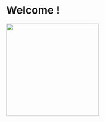 # Welcome !

<img width='250px' src='https://raw.githubusercontent.com/ebonnal/ebonnal.github.io/master/figs/patrick_data_engineer_meme.png'/>

<!--stackedit_data:
eyJoaXN0b3J5IjpbMjEwMjQyOTYyNCwtMTM3MjU0Mjg3NywyMD
M1NzQ4MjI2LC04NTcyNzQ4ODksNzA3NTYwMDQ5LDE4MDIxMjQ4
MzQsMTg0OTA4MzU5NywtMjE0NTUxMjU1Myw3MDc1NjAwNDksMT
QwNTE0OTMwMSw3MDc1NjAwNDksLTE3NTE2OTE2OSwxMDc4Nzgz
MDM0LC0zNDE5NDgwOTYsLTE1NjAyNzMyNDIsLTE3NjAzOTE4NT
ZdfQ==
-->